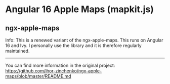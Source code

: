# Angular 16 Apple Maps (mapkit.js)

## ngx-apple-maps

Info:
This is a renewed variant of the ngx-apple-maps. This runs on Angular 16 and Ivy. I personally use the library and it is therefore regularly maintained.

---

You can find more information in the original project:
https://github.com/ihor-zinchenko/ngx-apple-maps/blob/master/README.md

